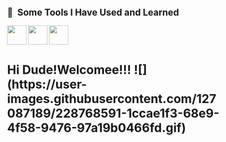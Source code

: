 



<h2> 🚀 &nbsp;Some Tools I Have Used and Learned</h2>
<p aling="left">
<img src="https://cdn.jsdelivr.net/gh/devicons/devicon/icons/csharp/csharp-original.svg"height="45" width="45" />
<img src="https://cdn.jsdelivr.net/gh/devicons/devicon/icons/dotnetcore/dotnetcore-original.svg"height="45" width="45"/>
<img src="https://cdn.jsdelivr.net/gh/devicons/devicon/icons/visualstudio/visualstudio-plain.svg"  height="45" width="45"/> 
 </p>  
 
<h1 color="blue"> Hi Dude!Welcomee!!!       
![](https://user-images.githubusercontent.com/127087189/228768591-1ccae1f3-68e9-4f58-9476-97a19b0466fd.gif)



     
          
                  
          
       
          
          
